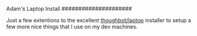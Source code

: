 Adam's Laptop Install
#####################

Just a few extentions to the excellent [thoughbot/laptop](https://github.com/thoughtbot/laptop) installer to setup a few more nice things that I use on my dev machines.
